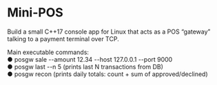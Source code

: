 # Mini-POS
Build a small C++17 console app for Linux that acts as a POS “gateway” talking to a payment terminal over TCP.


Main executable commands:<br />
● posgw sale --amount 12.34 --host 127.0.0.1 --port 9000<br />
● posgw last --n 5 (prints last N transactions from DB)<br />
● posgw recon (prints daily totals: count + sum of approved/declined)<br />
